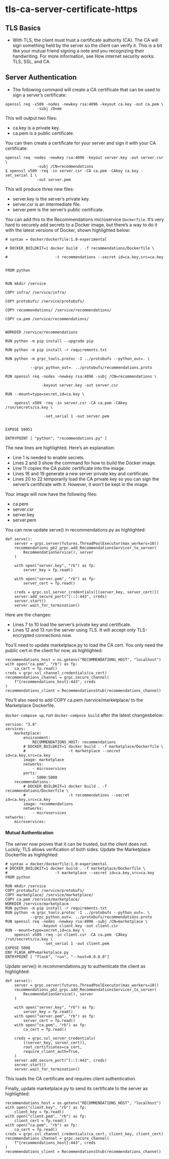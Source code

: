# tls-ca-server-certificate-https

## TLS Basics
- With TLS, the client must trust a certificate authority (CA). The CA will sign something held by the server so the client can verify it. This is a bit like your mutual friend signing a note and you recognizing their handwriting. For more information, see How internet security works: TLS, SSL, and CA.

## Server Authentication
- The following command will create a CA certificate that can be used to sign a server’s certificate:
```
openssl req -x509 -nodes -newkey rsa:4096 -keyout ca.key -out ca.pem \
              -subj /O=me
```

This will output two files:

- ca.key is a private key.
- ca.pem is a public certificate.

You can then create a certificate for your server and sign it with your CA certificate:
```
openssl req -nodes -newkey rsa:4096 -keyout server.key -out server.csr \
              -subj /CN=recommendations
$ openssl x509 -req -in server.csr -CA ca.pem -CAkey ca.key -set_serial 1 \
              -out server.pem
```

This will produce three new files:

- server.key is the server’s private key.
- server.csr is an intermediate file.
- server.pem is the server’s public certificate.

You can add this to the Recommendations microservice `Dockerfile`. It’s very hard to securely add secrets to a Docker image, but there’s a way to do it with the latest versions of Docker, shown highlighted below:
```
# syntax = docker/dockerfile:1.0-experimental

# DOCKER_BUILDKIT=1 docker build . -f recommendations/Dockerfile \

#                     -t recommendations --secret id=ca.key,src=ca.key


FROM python


RUN mkdir /service

COPY infra/ /service/infra/

COPY protobufs/ /service/protobufs/

COPY recommendations/ /service/recommendations/

COPY ca.pem /service/recommendations/


WORKDIR /service/recommendations

RUN python -m pip install --upgrade pip

RUN python -m pip install -r requirements.txt

RUN python -m grpc_tools.protoc -I ../protobufs --python_out=. \

           --grpc_python_out=. ../protobufs/recommendations.proto

RUN openssl req -nodes -newkey rsa:4096 -subj /CN=recommendations \

                -keyout server.key -out server.csr

RUN --mount=type=secret,id=ca.key \

    openssl x509 -req -in server.csr -CA ca.pem -CAkey /run/secrets/ca.key \

                 -set_serial 1 -out server.pem


EXPOSE 50051

ENTRYPOINT [ "python", "recommendations.py" ]
```
The new lines are highlighted. Here’s an explanation:

- Line 1 is needed to enable secrets.
- Lines 2 and 3 show the command for how to build the Docker image.
- Line 11 copies the CA public certificate into the image.
- Lines 18 and 19 generate a new server private key and certificate.
- Lines 20 to 22 temporarily load the CA private key so you can sign the server’s certificate with it. However, it won’t be kept in the image.

Your image will now have the following files:
- ca.pem
- server.csr
- server.key
- server.pem

You can now update serve() in recommendations.py as highlighted:
```
def serve():
    server = grpc.server(futures.ThreadPoolExecutor(max_workers=10))
    recommendations_pb2_grpc.add_RecommendationsServicer_to_server(
        RecommendationService(), server
    )

    with open("server.key", "rb") as fp:
        server_key = fp.read()

    with open("server.pem", "rb") as fp:
        server_cert = fp.read()

    creds = grpc.ssl_server_credentials([(server_key, server_cert)])
    server.add_secure_port("[::]:443", creds)
    server.start()
    server.wait_for_termination()
```
Here are the changes:
- Lines 7 to 10 load the server’s private key and certificate.
- Lines 12 and 13 run the server using TLS. It will accept only TLS-encrypted connections now.

You’ll need to update marketplace.py to load the CA cert. You only need the public cert in the client for now, as highlighted:
```
recommendations_host = os.getenv("RECOMMENDATIONS_HOST", "localhost")
with open("ca.pem", "rb") as fp:
    ca_cert = fp.read()
creds = grpc.ssl_channel_credentials(ca_cert)
recommendations_channel = grpc.secure_channel(
    f"{recommendations_host}:443", creds
)
recommendations_client = RecommendationsStub(recommendations_channel)
```
You’ll also need to add COPY ca.pem /service/marketplace/ to the Marketplace Dockerfile.

`docker-compose up`, run `docker-compose build` after the latest changesbelow:
```
version: "3.8"
services:
    marketplace:
        environment:
            RECOMMENDATIONS_HOST: recommendations
        # DOCKER_BUILDKIT=1 docker build . -f marketplace/Dockerfile \
        #                   -t marketplace --secret id=ca.key,src=ca.key
        image: marketplace
        networks:
            - microservices
        ports:
            - 5000:5000
    recommendations:
        # DOCKER_BUILDKIT=1 docker build . -f recommendations/Dockerfile \
        #                   -t recommendations --secret id=ca.key,src=ca.key
        image: recommendations
        networks:
            - microservices
networks:
    microservices:
```

#### Mutual Authentication
The server now proves that it can be trusted, but the client does not. Luckily, TLS allows verification of both sides. Update the Marketplace Dockerfile as highlighted:
```
# syntax = docker/dockerfile:1.0-experimental
# DOCKER_BUILDKIT=1 docker build . -f marketplace/Dockerfile \
#                     -t marketplace --secret id=ca.key,src=ca.key
FROM python

RUN mkdir /service
COPY protobufs/ /service/protobufs/
COPY marketplace/ /service/marketplace/
COPY ca.pem /service/marketplace/
WORKDIR /service/marketplace
RUN python -m pip install -r requirements.txt
RUN python -m grpc_tools.protoc -I ../protobufs --python_out=. \
           --grpc_python_out=. ../protobufs/recommendations.proto
RUN openssl req -nodes -newkey rsa:4096 -subj /CN=marketplace \
                -keyout client.key -out client.csr
RUN --mount=type=secret,id=ca.key \
    openssl x509 -req -in client.csr -CA ca.pem -CAkey /run/secrets/ca.key \
                 -set_serial 1 -out client.pem
EXPOSE 5000
ENV FLASK_APP=marketplace.py
ENTRYPOINT [ "flask", "run", "--host=0.0.0.0"]
```

Update serve() in recommendations.py to authenticate the client as highlighted:
```
def serve():
    server = grpc.server(futures.ThreadPoolExecutor(max_workers=10))
    recommendations_pb2_grpc.add_RecommendationsServicer_to_server(
        RecommendationService(), server
    )

    with open("server.key", "rb") as fp:
        server_key = fp.read()
    with open("server.pem", "rb") as fp:
        server_cert = fp.read()
    with open("ca.pem", "rb") as fp:
        ca_cert = fp.read()

    creds = grpc.ssl_server_credentials(
        [(server_key, server_cert)],
        root_certificates=ca_cert,
        require_client_auth=True,
    )
    server.add_secure_port("[::]:443", creds)
    server.start()
    server.wait_for_termination()
```
This loads the CA certificate and requires client authentication.

Finally, update marketplace.py to send its certificate to the server as highlighted:
```
recommendations_host = os.getenv("RECOMMENDATIONS_HOST", "localhost")
with open("client.key", "rb") as fp:
    client_key = fp.read()
with open("client.pem", "rb") as fp:
    client_cert = fp.read()
with open("ca.pem", "rb") as fp:
    ca_cert = fp.read()
creds = grpc.ssl_channel_credentials(ca_cert, client_key, client_cert)
recommendations_channel = grpc.secure_channel(
    f"{recommendations_host}:443", creds
)
recommendations_client = RecommendationsStub(recommendations_channel)
```
